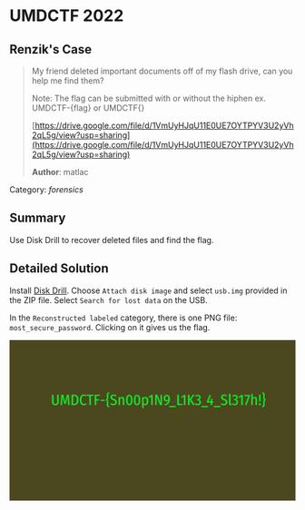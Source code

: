 # UMDCTF 2022
## Renzik's Case

> My friend deleted important documents off of my flash drive, can you help me find them?
>
> Note: The flag can be submitted with or without the hiphen ex. UMDCTF-{flag} or UMDCTF{}
>
> [https://drive.google.com/file/d/1VmUyHJqU11E0UE7OYTPYV3U2yVh2qL5g/view?usp=sharing](https://drive.google.com/file/d/1VmUyHJqU11E0UE7OYTPYV3U2yVh2qL5g/view?usp=sharing)
>
> **Author**: matlac

Category: *forensics*

## Summary

Use Disk Drill to recover deleted files and find the flag.

## Detailed Solution

Install [Disk Drill](https://www.cleverfiles.com/usb-flash-drive-recovery.html). Choose `Attach disk image` and select `usb.img` provided in the ZIP file. Select `Search for lost data` on the USB.

In the `Reconstructed labeled` category, there is one PNG file: `most_secure_password`. Clicking on it gives us the flag.

![flag.png](https://github.com/03npan/ctf-write-ups/blob/main/umdctf_2022/renziks_case/flag.png)